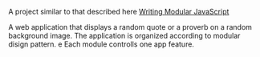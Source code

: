 A project similar to that described here [Writing Modular JavaScript](https://medium.com/@jrschwane/writing-modular-javascript-pt-1-b42a3bd23685)

A web application that displays a random quote or a proverb on a random background image. The application is organized according to modular disign pattern. e
Each module controlls one app feature.